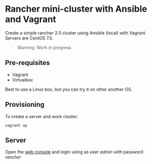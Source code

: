 # Rancher mini-cluster with Ansible and Vagrant
Create a simple rancher 2.0 cluster using Ansible (local) with Vagrant. Servers are CentOS 7.5.

> Warning: Work in progress

## Pre-requisites
- Vagrant
- Virtualbox

Best to use a Linux box, but you can try it on other another OS.

## Provisioning
To create a server and work cluster:
```
vagrant up
```

## Server
Open the [web console](https://192.168.168.100) and login using as user *admin* with password *rancher*